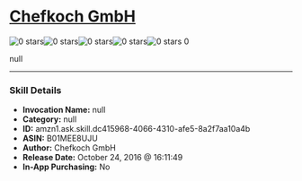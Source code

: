 # [Chefkoch GmbH](http://alexa.amazon.com/#skills/amzn1.ask.skill.dc415968-4066-4310-afe5-8a2f7aa10a4b)
![0 stars](../../images/ic_star_border_black_18dp_1x.png)![0 stars](../../images/ic_star_border_black_18dp_1x.png)![0 stars](../../images/ic_star_border_black_18dp_1x.png)![0 stars](../../images/ic_star_border_black_18dp_1x.png)![0 stars](../../images/ic_star_border_black_18dp_1x.png) 0

null

***

### Skill Details

* **Invocation Name:** null
* **Category:** null
* **ID:** amzn1.ask.skill.dc415968-4066-4310-afe5-8a2f7aa10a4b
* **ASIN:** B01MEE8UJU
* **Author:** Chefkoch GmbH
* **Release Date:** October 24, 2016 @ 16:11:49
* **In-App Purchasing:** No
